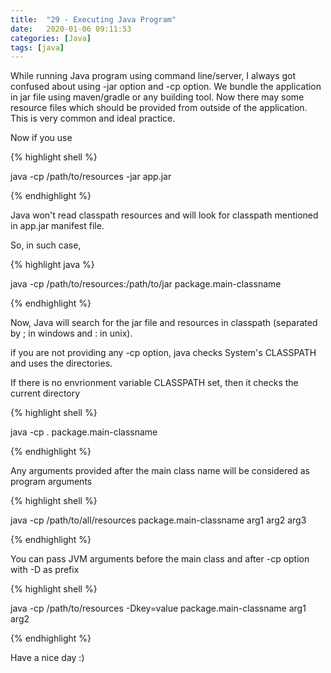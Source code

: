 ```yaml
---
title:  "29 - Executing Java Program"
date:   2020-01-06 09:11:53
categories: [Java]
tags: [java]
---
```


While running Java program using command line/server, I always got confused about using -jar option and -cp option. We bundle the application in jar file using maven/gradle or any building tool. Now there may some resource files which should be provided from outside of the application. This is very common and ideal practice.

Now if you use

{% highlight shell %}

java -cp /path/to/resources -jar app.jar

{% endhighlight %}

Java won't read classpath resources and will look for classpath mentioned in app.jar manifest file.

So, in such case, 

{% highlight java %}

java -cp /path/to/resources:/path/to/jar package.main-classname

{% endhighlight %}

Now, Java will search for the jar file and resources in classpath (separated by ; in windows and : in unix).

if you are not providing any -cp option, java checks System's CLASSPATH and uses the directories.

If there is no envrionment variable CLASSPATH set, then it checks the current directory

{% highlight shell %}

java -cp . package.main-classname

{% endhighlight %}

Any arguments provided after the main class name will be considered as program arguments

{% highlight shell %}

java -cp /path/to/all/resources package.main-classname arg1 arg2 arg3

{% endhighlight %}

You can pass JVM arguments before the main class and after -cp option with -D as prefix

{% highlight shell %}

java -cp /path/to/resources -Dkey=value package.main-classname arg1 arg2

{% endhighlight %}



Have a nice day :)